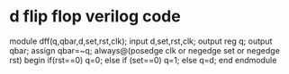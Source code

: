 # d flip flop verilog code
module dff(q,qbar,d,set,rst,clk);
  input d,set,rst,clk;
  output reg q;
  output qbar;
  assign qbar=~q;
  always@(posedge clk or negedge set or negedge rst)
    begin
      if(rst==0)
        q=0;
      else if (set==0)
      q=1;
      else
        q=d;
    end
endmodule
